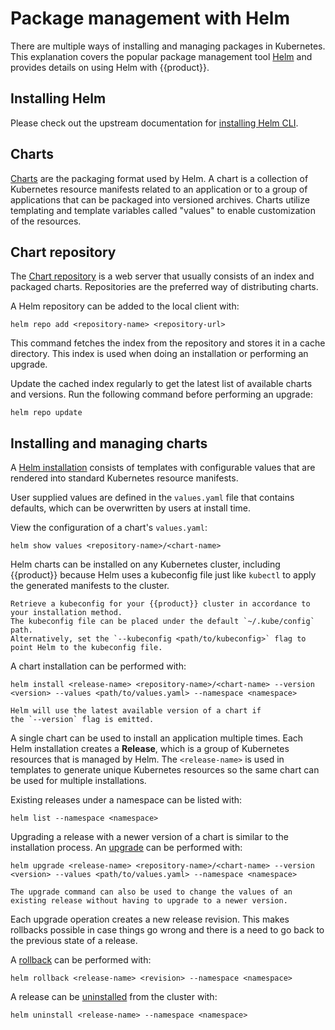 # Package management with Helm

There are multiple ways of installing and managing packages in Kubernetes.
This explanation covers the popular package management tool [Helm][] and
provides details on using Helm with {{product}}.

## Installing Helm

Please check out the upstream documentation for [installing Helm CLI][].

## Charts

[Charts][] are the packaging format used by Helm. A chart is a collection of 
Kubernetes resource manifests related to an application or to a group of 
applications that can be packaged into versioned archives. 
Charts utilize templating and template variables called "values" to enable 
customization of the resources.

## Chart repository

The [Chart repository][] is a web server that usually consists of an index and 
packaged charts. Repositories are the preferred way of distributing charts.

A Helm repository can be added to the local client with:

```
helm repo add <repository-name> <repository-url>
```
This command fetches the index from the repository and
stores it in a cache directory.
This index is used when doing an installation or performing an upgrade.

Update the cached index regularly to get the latest list of
available charts and versions.
Run the following command before performing an upgrade:

```
helm repo update
```

## Installing and managing charts

A [Helm installation][] consists of templates with configurable values that are
rendered into standard Kubernetes resource manifests.

User supplied values are defined in the `values.yaml` file that contains
defaults, which can be overwritten by users at install time.

View the configuration of a chart's `values.yaml`:

```
helm show values <repository-name>/<chart-name>
```

Helm charts can be installed on any Kubernetes cluster, including {{product}}
because Helm uses a kubeconfig file just like `kubectl` to apply
the generated manifests to the cluster.

```{note}
Retrieve a kubeconfig for your {{product}} cluster in accordance to
your installation method.
The kubeconfig file can be placed under the default `~/.kube/config` path.
Alternatively, set the `--kubeconfig <path/to/kubeconfig>` flag to
point Helm to the kubeconfig file.
```

A chart installation can be performed with:

```
helm install <release-name> <repository-name>/<chart-name> --version <version> --values <path/to/values.yaml> --namespace <namespace>
```

```{note}
Helm will use the latest available version of a chart if
the `--version` flag is emitted.
```

A single chart can be used to install an application multiple times.
Each Helm installation creates a **Release**,
which is a group of Kubernetes resources that is managed by Helm.
The `<release-name>` is used in templates to generate unique
Kubernetes resources so the same chart can be used for multiple installations.

Existing releases under a namespace can be listed with:

```
helm list --namespace <namespace>
```

Upgrading a release with a newer version of a chart is similar
to the installation process. An [upgrade][] can be performed with:

```
helm upgrade <release-name> <repository-name>/<chart-name> --version <version> --values <path/to/values.yaml> --namespace <namespace>
```

```{note}
The upgrade command can also be used to change the values of an existing release without having to upgrade to a newer version.
```

Each upgrade operation creates a new release revision.
This makes rollbacks possible in case things go wrong and
there is a need to go back to the previous state of a release.

A [rollback][] can be performed with:

```
helm rollback <release-name> <revision> --namespace <namespace>
```

A release can be [uninstalled][] from the cluster with:

```
helm uninstall <release-name> --namespace <namespace>
```

<!-- LINKS -->

[Helm]: https://helm.sh/
[installing Helm CLI]: https://helm.sh/docs/intro/install/
[Charts]: https://helm.sh/docs/topics/charts/
[Chart repository]: https://helm.sh/docs/topics/chart_repository/
[helm installation]: https://helm.sh/docs/helm/helm_install/
[upgrade]: https://helm.sh/docs/helm/helm_upgrade/
[rollback]: https://helm.sh/docs/helm/helm_rollback/
[uninstalled]: https://helm.sh/docs/helm/helm_uninstall/

